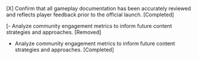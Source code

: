 [X] Confirm that all gameplay documentation has been accurately reviewed and reflects player feedback prior to the official launch. [Completed]

[- Analyze community engagement metrics to inform future content strategies and approaches. [Removed]
- Analyze community engagement metrics to inform future content strategies and approaches. [Completed]